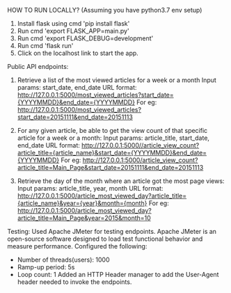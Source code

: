 HOW TO RUN LOCALLY? (Assuming you have python3.7 env setup)
1. Install flask using cmd 'pip install flask'
2. Run cmd 'export FLASK_APP=main.py'
3. Run cmd 'export FLASK_DEBUG=development'
4. Run cmd 'flask run'
4. Click on the localhost link to start the app.

Public API endpoints:
1. Retrieve a list of the most viewed articles for a week or a month
 Input params: start_date, end_date
 URL format: http://127.0.0.1:5000/most_viewed_articles?start_date={YYYYMMDD}&end_date={YYYYMMDD}
 For eg: http://127.0.0.1:5000/most_viewed_articles?start_date=20151111&end_date=20151113

2. For any given article, be able to get the view count of that specific article for a week or a month:
 Input params: article_title, start_date, end_date
 URL format: http://127.0.0.1:5000//article_view_count?article_title={article_name}&start_date={YYYYMMDD}&end_date={YYYYMMDD}
 For eg: http://127.0.0.1:5000/article_view_count?article_title=Main_Page&start_date=20151111&end_date=20151113

3. Retrieve the day of the month where an article got the most page views:
 Input params: article_title, year, month
 URL format: http://127.0.0.1:5000/article_most_viewed_day?article_title={article_name}&year={year}&month={month}
 For eg: http://127.0.0.1:5000/article_most_viewed_day?article_title=Main_Page&year=2015&month=10

 Testing:
 Used Apache JMeter for testing endpoints. Apache JMeter is an open-source software designed to load test functional behavior and measure performance.
 Configured the following:
 - Number of threads(users): 1000
 - Ramp-up period: 5s
 - Loop count: 1
 Added an HTTP Header manager to add the User-Agent header needed to invoke the endpoints.


